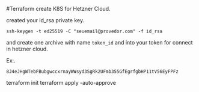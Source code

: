 #Terraform create K8S for Hetzner Cloud.

created your id_rsa private key. 
```
ssh-keygen -t ed25519 -C "seuemail@provedor.com" -f id_rsa
```
and create one archive with name `token_id` and into your token for connect in hetzner cloud.

Ex:.

```
8J4eJHgWTebFBubgwccxrnayWWsyd3SgRk2UFmb355GfEgrfgbHP11tV56EyFPFz
```

terraform init
terraform apply -auto-approve

